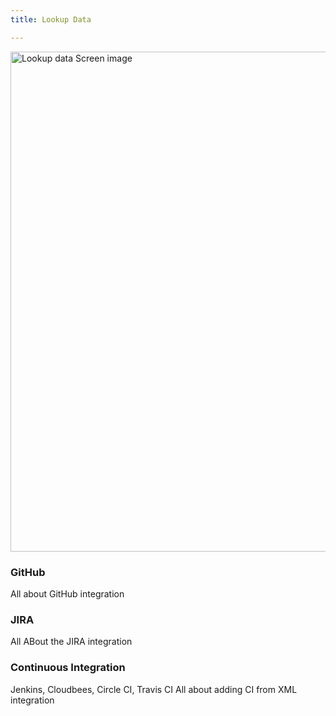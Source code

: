 ```yaml
---
title: Lookup Data

---
```

<div class="img-with-text">
    <img src="\img\Screens\lookup_data.png" alt="Lookup data Screen image" width="800"/>
    <p></p> 
</div>

### GitHub

All about GitHub integration

### JIRA

All ABout the JIRA integration

### Continuous Integration

Jenkins, Cloudbees, Circle CI, Travis CI
All about adding CI from XML integration
